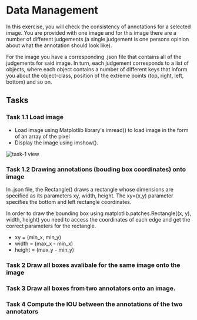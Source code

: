 # Data Management 
In this exercise, you will check the consistency of annotations for a selected image. You are provided with one image and for this image there are a number of different judgements (a single judgement is one persons opinion about what the annotation should look like).  

For the image you have a corresponding .json file that contains all of the judgements for said image. In turn, each judgement corresponds to a list of objects, where each object contains a number of different keys that inform you about the object-class, position of the extreme points (top, right, left, bottom) and so on. 

## Tasks 
### Task 1.1 Load image
- Load image using Matplotlib library's imread() to load image in the form of an array of the pixel 
- Display the image using imshow(). 

![task-1 view](img/task1.png)

### Task 1.2 Drawing annotations (bouding box coordinates) onto image

In .json file, the Rectangle() draws a rectangle whose dimensions are specified as its parameters xy, width, height. The xy=(x,y) parameter specifies the bottom and left rectangle coordinates.

In order to draw the bounding box using matplotlib.patches.Rectangle((x,  y), width, height) you need to access the coordinates of each edge and get the correct parameters for the rectangle.

- xy = (min_x, min_y)
- width = (max_x - min_x)
- height = (max_y - min_y)


### Task 2 Draw all boxes avalibale for the same image onto the image



### Task 3 Draw all boxes from two annotators onto an image. 




### Task 4 Compute the IOU between the annotations of the two annotators

